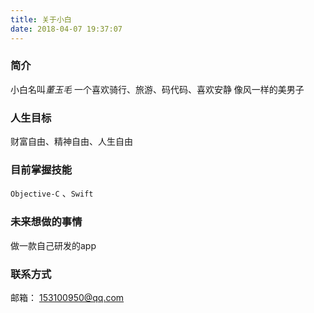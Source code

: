 ```yaml
---
title: 关于小白
date: 2018-04-07 19:37:07
---
```


### 简介
小白名叫*董玉毛*  一个喜欢骑行、旅游、码代码、喜欢安静 像风一样的美男子
### 人生目标
财富自由、精神自由、人生自由
### 目前掌握技能
`Objective-C` 、`Swift`
### 未来想做的事情
做一款自己研发的app
### 联系方式
邮箱： 153100950@qq.com
